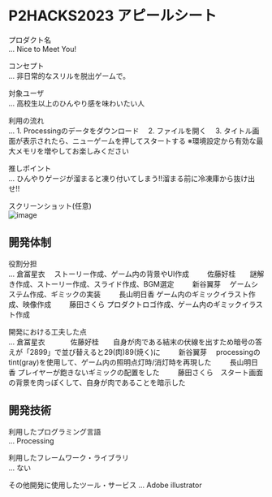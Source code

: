 # P2HACKS2023 アピールシート 

プロダクト名  
... Nice to Meet You!

コンセプト  
...  非日常的なスリルを脱出ゲームで。

対象ユーザ  
...  高校生以上のひんやり感を味わいたい人

利用の流れ  
...  1. Processingのデータをダウンロード
　2. ファイルを開く
　3. タイトル画面が表示されたら、ニューゲームを押してスタートする
  ※環境設定から有効な最大メモリを増やしてお楽しみください

推しポイント  
...  ひんやりゲージが溜まると凍り付いてしまう!!溜まる前に冷凍庫から抜け出せ!!

スクリーンショット(任意)  
![image](https://github.com/p2hacks2023/pre-11/assets/153336254/64aa0119-c252-4613-9385-54eb6e769238)

## 開発体制  

役割分担  
...  倉冨星衣　 ストーリー作成、ゲーム内の背景やUI作成
　　 佐藤好桂　　謎解き作成、ストーリー作成、スライド作成、BGM選定
　　 新谷翼芽　  ゲームシステム作成、ギミックの実装
　　 長山明日香  ゲーム内のギミックイラスト作成、映像作成
　　 藤田さくら  プロダクトロゴ作成、ゲーム内のギミックイラスト作成

開発における工夫した点  
...  倉冨星衣　 
　　 佐藤好桂　　自身が肉である結末の伏線を出すため暗号の答えが「2899」で並び替えると29(肉)89(焼く)に
　　 新谷翼芽　  processingのtint(gray)を使用して、ゲーム内の照明点灯時/消灯時を再現した
　　 長山明日香  プレイヤーが飽きないギミックの配置をした
　　 藤田さくら　スタート画面の背景を肉っぽくして、自身が肉であることを暗示した

## 開発技術 

利用したプログラミング言語  
...  Processing


利用したフレームワーク・ライブラリ  
...  ない

その他開発に使用したツール・サービス
...  Adobe illustrator
